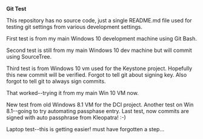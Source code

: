 **Git Test**

This repository has no source code, just a single README.md file used for testing git settings from various development settings.

First test is from my main Windows 10 development machine using Git Bash.

Second test is still from my main Windows 10 dev machine but will commit using SourceTree.

Third test is from Windows 10 vm used for the Keystone project.
Hopefully this new commit will be verified.
Forgot to tell git about signing key.
Also forgot to tell git to always sign commits.

That worked--trying it from my main Win 10 VM now.

New test from old Windows 8.1 VM for the DCI project.
Another test on Win 8.1--going to try automating passphase entry.
Last test, now commits are signed with auto passphrase from Kleopatra!  :-)

Laptop test--this is getting easier!
must have forgotten a step...

